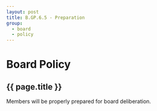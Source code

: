 ```yaml
---
layout: post
title: B.GP.6.5 - Preparation
group:
  - board
  - policy
---
```


# Board Policy
## {{ page.title }}

Members will be properly prepared for board deliberation.
